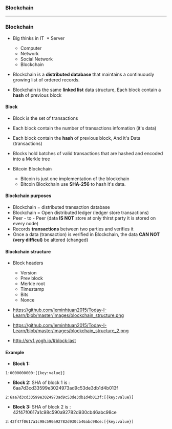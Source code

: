 ### Blockchain

--------------------------------------------------------------------

### Blockchain

* Big thinks in IT
  * Server
  * Computer
  * Network
  * Social Network
  * Blockchain

* Blockchain is a **distributed database** that maintains a continuously growing list of ordered records.
* Blockchain is the same **linked list** data structure, Each block contain a **hash** of previous block

#### Block
* Block is the set of transactions 
* Each block contain the number of transactions infomation (it's data)
* Each block contain the **hash** of previous block, And it's Data (transactions)
* Blocks hold batches of valid transactions that are hashed and encoded into a Merkle tree

* Bitcoin Blockchain
  * Bitcoin is just one implementation of the blockchain
  * Bitcoin Blockchain use **SHA-256** to hash it's data.

#### Blockchain purposes
* Blockchain = distributed transaction database
* Blockchain = Open distributed ledger (ledger store transactions)
* Peer - to - Peer (data **IS NOT** store at only thirst party it is stored on every node)
* Records **transactions** between two parties and verifies it
* Once a data (transaction) is verified in Blockchain, the data **CAN NOT (very difficul)** be altered (changed)

#### Blockchain structure

  * Block headers
    * Version
    * Prev block
    * Merkle root
    * Timestamp
    * Bits
    * Nonce
  
  * https://github.com/leminhtuan2015/Today-I-Learn/blob/master/images/blockchain_structure.png
  * https://github.com/leminhtuan2015/Today-I-Learn/blob/master/images/blockchain_structure_2.png
  * http://srv1.yogh.io/#block:last
 
#### Example

  * **Block 1:** 
  ```
  1:0000000000:[{key:value}]
  ```

  * **Block 2:** SHA of block 1 is : 6aa7d3cd33599e3024973ad9c53de3db1d4b013f
  ```
  2:6aa7d3cd33599e3024973ad9c53de3db1d4b013f:[{key:value}]
  ```
  
  * **Block 3:** SHA of block 2 is : 42f47f0617a1c98c590a92782d930cb46abc98ce
  ```
  3:42f47f0617a1c98c590a92782d930cb46abc98ce:[{key:value}]
  ```
